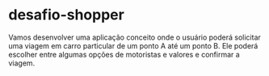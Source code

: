# desafio-shopper

Vamos desenvolver uma aplicação conceito onde o usuário poderá
solicitar uma viagem em carro particular de um ponto A até um ponto
B. Ele poderá escolher entre algumas opções de motoristas e valores e
confirmar a viagem.
